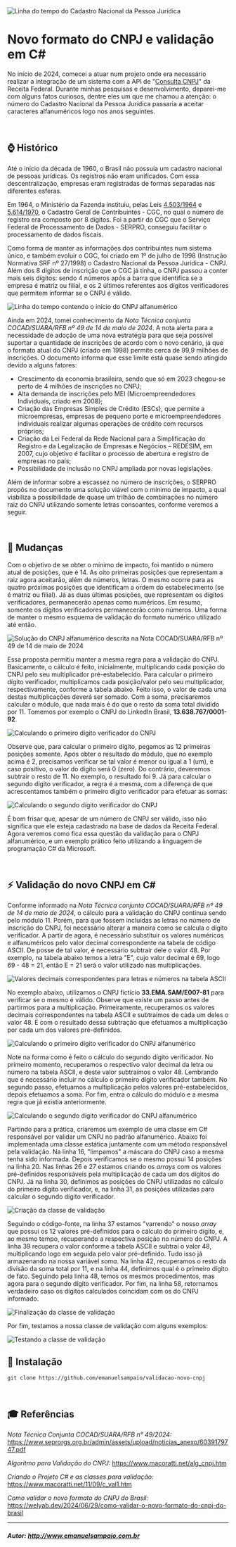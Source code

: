 <img src="validacao-novo-cnpj/img/img01.jpg" alt="Linha do tempo do Cadastro Nacional da Pessoa Jurídica" />

# Novo formato do CNPJ e validação em C#

No início de 2024, comecei a atuar num projeto onde era necessário realizar a integração de um sistema com a API de "[Consulta CNPJ](https://www.gov.br/conecta/catalogo/apis/consulta-cnpj)" da Receita Federal. Durante minhas pesquisas e desenvolvimento, deparei-me com alguns fatos curiosos, dentre eles um que me chamou a atenção: o número do Cadastro Nacional da Pessoa Jurídica passaria a aceitar caracteres alfanuméricos logo nos anos seguintes.

<br />

## :watch: Histórico

Até o início da década de 1960, o Brasil não possuía um cadastro nacional de pessoas jurídicas. Os registros não eram unificados. Com essa descentralização, empresas eram registradas de formas separadas nas diferentes esferas.

Em 1964, o Ministério da Fazenda instituiu, pelas Leis [4.503/1964](https://www.planalto.gov.br/ccivil_03/leis/1950-1969/L4503.htm) e [5.614/1970](https://www.planalto.gov.br/ccivil_03/leis/1970-1979/l5614.htm), o Cadastro Geral de Contribuintes - CGC, no qual o número de registro era composto por 8 dígitos. Foi a partir do CGC que o Serviço Federal de Processamento de Dados - SERPRO, conseguiu facilitar o processamento de dados fiscais.

Como forma de manter as informações dos contribuintes num sistema único, e também evoluir o CGC, foi criado em 1º de julho de 1998 (Instrução Normativa SRF nº 27/1998) o Cadastro Nacional da Pessoa Jurídica - CNPJ. Além dos 8 dígitos de inscrição que o CGC já tinha, o CNPJ passou a conter mais seis dígitos: sendo 4 números após a barra que identifica se a empresa é matriz ou filial, e os 2 últimos referentes aos dígitos verificadores que permitem informar se o CNPJ é válido.

<img src="validacao-novo-cnpj/img/img02.png" alt="Linha do tempo contendo o início do CNPJ alfanumérico" />

Ainda em 2024, tomei conhecimento da *Nota Técnica conjunta COCAD/SUARA/RFB nº 49 de 14 de maio de 2024*. A nota alerta para a necessidade de adoção de uma nova estratégia para que seja possível suportar a quantidade de inscrições de acordo com o novo cenário, já que o formato atual do CNPJ (criado em 1998) permite cerca de 99,9 milhões de inscrições. O documento informa que esse limite está quase sendo atingido devido a alguns fatores:

- Crescimento da economia brasileira, sendo que só em 2023 chegou-se perto de 4 milhões de inscrições no CNPJ;
- Alta demanda de inscrições pelo MEI (Microempreendedores Individuais, criado em 2008);
- Criação das Empresas Simples de Crédito (ESCs), que permite a microempresas, empresas de pequeno porte e microempreendedores individuais realizar algumas operações de crédito com recursos próprios;
- Criação da Lei Federal da Rede Nacional para a Simplificação do Registro e da Legalização de Empresas e Negócios – REDESIM, em 2007, cujo objetivo é facilitar o processo de abertura e registro de empresas no país;
- Possibilidade de inclusão no CNPJ ampliada por novas legislações.

Além de informar sobre a escassez no número de inscrições, o SERPRO propôs no documento uma solução viável com o mínimo de impacto, a qual viabiliza a possibilidade de quase um trilhão de combinações no número raiz do CNPJ utilizando somente letras consoantes, conforme veremos a seguir.

<br />

## :pill: Mudanças

Com o objetivo de se obter o mínimo de impacto, foi mantido o número atual de posições, que é 14. As oito primeiras posições que representam a raiz agora aceitarão, além de números, letras. O mesmo ocorre para as quatro próximas posições que identificam a ordem do estabelecimento (se é matriz ou filial). Já as duas últimas posições, que representam os dígitos verificadores, permanecerão apenas como numéricos. Em resumo, somente os dígitos verificadores permanecerão como números. Uma forma de manter o mesmo esquema de validação do formato numérico utilizado até então.

<img src="validacao-novo-cnpj/img/img03.png" alt="Solução do CNPJ alfanumérico descrita na Nota COCAD/SUARA/RFB nº 49 de 14 de maio de 2024" />

Essa proposta permitiu manter a mesma regra para a validação do CNPJ. Basicamente, o cálculo é feito, inicialmente, multiplicando cada posição do CNPJ pelo seu multiplicador pré-estabelecido. Para calcular o primeiro dígito verificador, multiplicamos cada posição/valor pelo seu multiplicador, respectivamente, conforme a tabela abaixo. Feito isso, o valor de cada uma destas multiplicações deverá ser somado. Com a soma, precisaremos calcular o módulo, que nada mais é do que o resto da soma total dividido por 11. Tomemos por exemplo o CNPJ do LinkedIn Brasil, **13.638.767/0001-92**.

<img src="validacao-novo-cnpj/img/img05.png" alt="Calculando o primeiro dígito verificador do CNPJ" />

Observe que, para calcular o primeiro dígito, pegamos as 12 primeiras posições somente. Após obter o resultado do módulo, que no exemplo acima é 2, precisamos verificar se tal valor é menor ou igual a 1 (um), e caso positivo, o valor do dígito será 0 (zero). Do contrário, deveremos subtrair o resto de 11. No exemplo, o resultado foi 9. Já para calcular o segundo dígito verificador, a regra é a mesma, com a diferença de que acrescentamos também o primeiro dígito verificador para efetuar as somas:

<img src="validacao-novo-cnpj/img/img06.png" alt="Calculando o segundo dígito verificador do CNPJ" />

É bom frisar que, apesar de um número de CNPJ ser válido, isso não significa que ele esteja cadastrado na base de dados da Receita Federal. Agora veremos como fica essa questão da validação para o CNPJ alfanumérico, e um exemplo prático feito utilizando a linguagem de programação C# da Microsoft.

<br />

## :zap: Validação do novo CNPJ em C#

Conforme informado na *Nota Técnica conjunta COCAD/SUARA/RFB nº 49 de 14 de maio de 2024*, o cálculo para a validação do CNPJ continua sendo pelo módulo 11. Porém, para que fossem incluídas as letras no número de inscrição do CNPJ, foi necessário alterar a maneira como se calcula o dígito verificador. A partir de agora, é necessário substituir os valores numéricos e alfanuméricos pelo valor decimal correspondente na tabela de código ASCII. De posse de tal valor, é necessário subtrair dele o valor 48. Por exemplo, na tabela abaixo temos a letra "E", cujo valor decimal é 69, logo 69 - 48 = 21, então E = 21 será o valor utilizado nas multiplicações.

<img src="validacao-novo-cnpj/img/img04.png" alt="Valores decimais correspondentes para letras e números na tabela ASCII" />

No exemplo abaixo, utilizamos o CNPJ fictício **33.EMA.SAM/E007-81** para verificar se o mesmo é válido. Observe que existe um passo antes de partirmos para a multiplicação. Primeiramente, recuperamos os valores decimais correspondentes na tabela ASCII e subtraímos de cada um deles o valor 48. É com o resultado dessa subtração que efetuamos a multiplicação por cada um dos valores pré-definidos.

<img src="validacao-novo-cnpj/img/img07.png" alt="Calculando o primeiro dígito verificador do CNPJ alfanumérico" />

Note na forma como é feito o cálculo do segundo dígito verificador. No primeiro momento, recuperamos o respectivo valor decimal da letra ou número na tabela ASCII, e deste valor subtraímos o valor 48. Lembrando que é necessário incluir no cálculo o primeiro dígito verificador também. No segundo passo, efetuamos a multiplicação pelos valores pré-estabelecidos, depois efetuamos a soma. Por fim, entra o cálculo do módulo e a mesma regra que já existia anteriormente.

<img src="validacao-novo-cnpj/img/img08.png" alt="Calculando o segundo dígito verificador do CNPJ alfanumérico" />

Partindo para a prática, criaremos um exemplo de uma classe em C# responsável por validar um CNPJ no padrão alfanumérico. Abaixo foi implementada uma classe estática juntamente com um método responsável pela validação. Na linha 16, "limpamos" a máscara do CNPJ caso a mesma tenha sido informada. Depois verificamos se o mesmo possui 14 posições na linha 20. Nas linhas 26 e 27 estamos criando os *arrays* com os valores pré-definidos responsáveis pela multiplicação de cada um dos dígitos do CNPJ. Já na linha 30, definimos as posições do CNPJ utilizadas no cálculo do primeiro dígito verificador, e, na linha 31, as posições utilizadas para calcular o segundo dígito verificador.

<img src="validacao-novo-cnpj/img/img09.png" alt="Criação da classe de validação" />

Seguindo o código-fonte, na linha 37 estamos "varrendo" o nosso *array* que possui os 12 valores pré-definidos para o cálculo do primeiro dígito, e, ao mesmo tempo, recuperando a respectiva posição no número do CNPJ. A linha 39 recupera o valor conforme a tabela ASCII e subtrai o valor 48, multiplicando logo em seguida pelo valor pré-definido. Tudo isso já armazenando na nossa variável *soma*. Na linha 42, recuperamos o resto da divisão da soma total por 11, e na linha 44, definimos qual é o primeiro dígito de fato. Seguindo pela linha 48, temos os mesmos procedimentos, mas agora para o segundo dígito verificador. Por fim, na linha 58, retornamos verdadeiro caso os dígitos calculados coincidam com os do CNPJ informado.

<img src="validacao-novo-cnpj/img/img10.png" alt="Finalização da classe de validação" />

Por fim, testamos a nossa classe de validação com alguns exemplos:

<img src="validacao-novo-cnpj/img/img11.png" alt="Testando a classe de validação" />

<br />

## :floppy_disk: Instalação

`git clone https://github.com/emanuelsampaio/validacao-novo-cnpj`

<br />

## :mortar_board: Referências

*Nota Técnica Conjunta COCAD/SUARA/RFB n° 49/2024:* <https://www.seprorgs.org.br/admin/assets/upload/noticias_anexo/6039179747.pdf>

*Algoritmo para Validação do CNPJ:* <https://www.macoratti.net/alg_cnpj.htm>

*Criando o Projeto C# e as classes para validação:* <https://www.macoratti.net/11/09/c_val1.htm>

*Como validar o novo formato do CNPJ do Brasil:* <https://welyab.dev/2024/06/29/como-validar-o-novo-formato-do-cnpj-do-brasil>

---
##### Autor: <http://www.emanuelsampaio.com.br>
